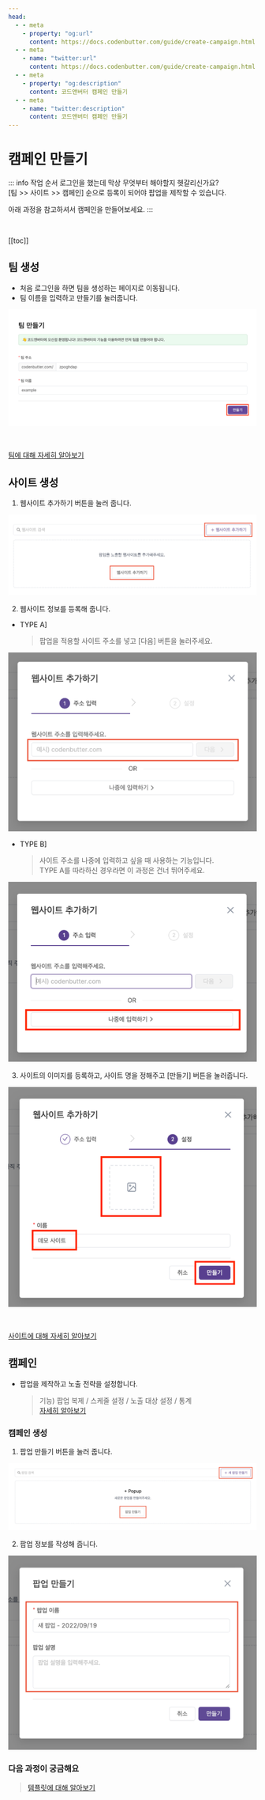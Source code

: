 ```yaml
---
head:
  - - meta
    - property: "og:url"
      content: https://docs.codenbutter.com/guide/create-campaign.html
  - - meta
    - name: "twitter:url"
      content: https://docs.codenbutter.com/guide/create-campaign.html
  - - meta
    - property: "og:description"
      content: 코드앤버터 캠페인 만들기
  - - meta
    - name: "twitter:description"
      content: 코드앤버터 캠페인 만들기
---
```


# 캠페인 만들기

::: info 작업 순서
로그인을 했는데 막상 무엇부터 해야할지 헷갈리신가요?<br/>
[팀 >> 사이트 >> 캠페인] 순으로 등록이 되어야 팝업을 제작할 수 있습니다.

아래 과정을 참고하셔서 캠페인을 만들어보세요.
:::

<br/>

[[toc]]

## 팀 생성

- 처음 로그인을 하면 팀을 생성하는 페이지로 이동됩니다.
- 팀 이름을 입력하고 만들기를 눌러줍니다.

![팀 생성](./imgs/create-campaign/section_1.png)

<br/>

[팀에 대해 자세히 알아보기](./team.md)

## 사이트 생성

1. 웹사이트 추가하기 버튼을 눌러 줍니다.

![사이트 생성](./imgs/create-campaign/section_2.png)

2. 웹사이트 정보를 등록해 줍니다.

- TYPE A]
  > 팝업을 적용할 사이트 주소를 넣고 [다음] 버튼을 눌러주세요.

![사이트 생성](./imgs/create-campaign/section_3.png)

- TYPE B]
  > 사이트 주소를 나중에 입력하고 싶을 때 사용하는 기능입니다. <br/>
  > TYPE A를 따라하신 경우라면 이 과정은 건너 뛰어주세요.

![사이트 생성](./imgs/create-campaign/section_6.png)

3. 사이트의 이미지를 등록하고, 사이트 명을 정해주고 [만들기] 버튼을 눌러줍니다.

![사이트 생성](./imgs/create-campaign/section_7.png)

<br/>

[사이트에 대해 자세히 알아보기](./site.md)

## 캠페인

- 팝업을 제작하고 노출 전략을 설정합니다.
  > 기능) 팝업 복제 / 스케줄 설정 / 노출 대상 설정 / 통계 <br/> [자세히 알아보기](./campaign.md)

### 캠페인 생성

1. 팝업 만들기 버튼을 눌러 줍니다.

![캠페인 생성](./imgs/create-campaign/section_4.png)

2. 팝업 정보를 작성해 줍니다.

![캠페인 생성](./imgs/create-campaign/section_5.png)

### 다음 과정이 궁금해요

> [템플릿에 대해 알아보기](./select-template.md)
